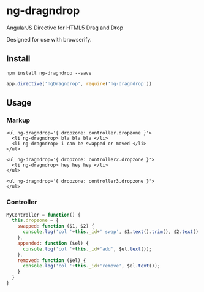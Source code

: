 ng-dragndrop
===================

AngularJS Directive for HTML5 Drag and Drop

Designed for use with browserify.

## Install

`npm install ng-dragndrop --save`

```js
app.directive('ngDragndrop', require('ng-dragndrop'))
```

## Usage

### Markup

```
<ul ng-dragndrop='{ dropzone: controller.dropzone }'>
  <li ng-dragndrop> bla bla bla </li>
  <li ng-dragndrop> i can be swapped or moved </li>
</ul>

<ul ng-dragndrop='{ dropzone: controller2.dropzone }'>
  <li ng-dragndrop> hey hey hey </li>
</ul>

<ul ng-dragndrop='{ dropzone: controller3.dropzone }'>
</ul>
```

### Controller

```js
MyController = function() {
  this.dropzone = {
    swapped: function ($1, $2) {
      console.log('col '+this._id+' swap', $1.text().trim(), $2.text().trim());
    },
    appended: function ($el) {
      console.log('col '+this._id+'add', $el.text());
    },
    removed: function ($el) {
      console.log('col '+this._id+'remove', $el.text());
    }
  }
}
```

